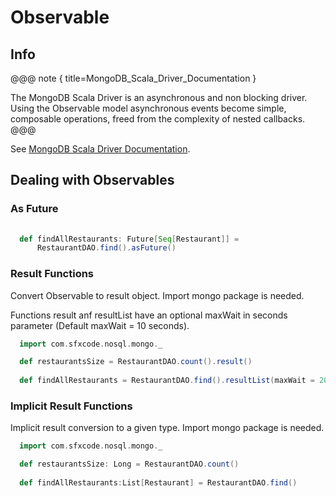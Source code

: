 # Observable

## Info

@@@ note { title=MongoDB_Scala_Driver_Documentation }

The MongoDB Scala Driver is an asynchronous and non blocking driver. Using the Observable model asynchronous events become simple, composable operations, freed from the complexity of nested callbacks.
@@@

See [MongoDB Scala Driver Documentation](http://mongodb.github.io/mongo-scala-driver/2.4/reference/observables/).


## Dealing with Observables

### As Future

```scala
  
  def findAllRestaurants: Future[Seq[Restaurant]] = 
      RestaurantDAO.find().asFuture()

```

### Result Functions

Convert Observable to result object. Import mongo package is needed.

Functions result anf resultList have an optional maxWait in seconds parameter (Default maxWait = 10 seconds).

```scala
  import com.sfxcode.nosql.mongo._

  def restaurantsSize = RestaurantDAO.count().result()
  
  def findAllRestaurants = RestaurantDAO.find().resultList(maxWait = 20)

```

### Implicit Result Functions

  Implicit result conversion to a given type. Import mongo package is needed.

```scala 
  import com.sfxcode.nosql.mongo._

  def restaurantsSize: Long = RestaurantDAO.count()
  
  def findAllRestaurants:List[Restaurant] = RestaurantDAO.find()

```
